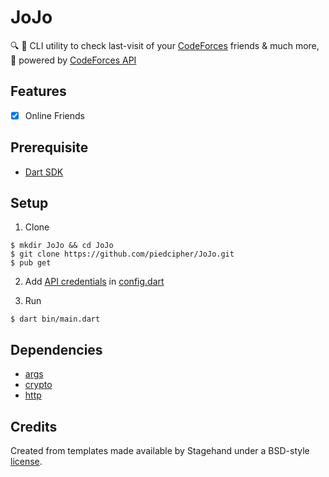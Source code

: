 # JoJo

:mag: :eyes: CLI utility to check last-visit of your [CodeForces](https://codeforces.com) friends & much more, :rocket: powered by [CodeForces API](https://codeforces.com/apiHelp)

## Features
- [x] Online Friends

## Prerequisite
- [Dart SDK](https://dart.dev/get-dart)

## Setup
1. Clone
```
$ mkdir JoJo && cd JoJo
$ git clone https://github.com/piedcipher/JoJo.git
$ pub get
```

2. Add [API credentials](https://codeforces.com/settings/api) in [config.dart](https://github.com/piedcipher/JoJo/blob/master/lib/config.dart)

3. Run
```
$ dart bin/main.dart
```

## Dependencies
- [args](https://pub.dev/packages/args)
- [crypto](https://pub.dev/packages/crypto)
- [http](https://pub.dev/packages/http)

## Credits

Created from templates made available by Stagehand under a BSD-style
[license](https://github.com/dart-lang/stagehand/blob/master/LICENSE).
